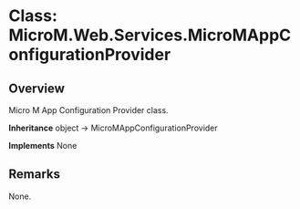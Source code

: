 # Class: MicroM.Web.Services.MicroMAppConfigurationProvider
## Overview
Micro M App Configuration Provider class.

**Inheritance**
object -> MicroMAppConfigurationProvider

**Implements**
None

## Remarks
None.

